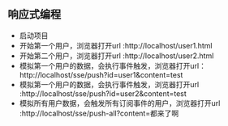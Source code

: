 ## 响应式编程

- 启动项目
- 开始第一个用户，浏览器打开url :http://localhost/user1.html
- 开始第二个用户，浏览器打开url :http://localhost/user2.html
- 模拟第一个用户的数据，会执行事件触发，浏览器打开url：http://localhost/sse/push?id=user1&content=test
- 模拟第一个用户的数据，会执行事件触发，浏览器打开url :http://localhost/sse/push?id=user2&content=test
- 模拟所有用户数据，会触发所有订阅事件的用户，浏览器打开url :http://localhost/sse/push-all?content=都来了啊